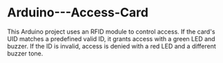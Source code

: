 # Arduino---Access-Card
This Arduino project uses an RFID module to control access. If the card's UID matches a predefined valid ID, it grants access with a green LED and buzzer. If the ID is invalid, access is denied with a red LED and a different buzzer tone.
